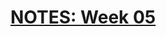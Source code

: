 # [NOTES: Week 05](https://github.com/benbrastmckie/ModalHistory?tab=readme-ov-file#week-05-kripkes-semantics)

